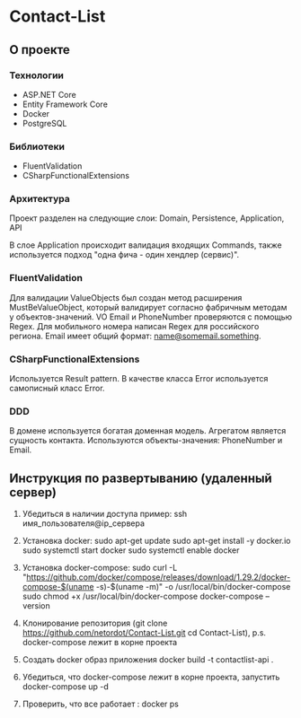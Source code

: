# Contact-List
## О проекте
### Технологии
+ ASP.NET Core
+ Entity Framework Core
+ Docker
+ PostgreSQL

### Библиотеки
+ FluentValidation
+ CSharpFunctionalExtensions

### Архитектура
Проект разделен на следующие слои: Domain, Persistence, Application, API

В слое Application происходит валидация входящих Commands, также используется подход "одна фича - один хендлер (сервис)".

### FluentValidation
Для валидации ValueObjects был создан метод расширения MustBeValueObject, который валидирует согласно фабричным методам у объектов-значений. VO Email и PhoneNumber проверяются с помощью Regex. Для мобильного номера написан Regex для российского региона. Email имеет общий формат: name@somemail.something.

### CSharpFunctionalExtensions
Используется Result pattern. В качестве класса Error используется самописный класс Error.

### DDD
В домене используется богатая доменная модель. Агрегатом является сущность контакта. Используются объекты-значения: PhoneNumber и Email.

## Инструкция по развертыванию (удаленный сервер)
1. Убедиться в наличии доступа
пример: ssh имя_пользователя@ip_сервера

2.	Установка docker: 
sudo apt-get update
sudo apt-get install -y docker.io
sudo systemctl start docker
sudo systemctl enable docker

3.	Установка docker-compose:
 sudo curl -L "https://github.com/docker/compose/releases/download/1.29.2/docker-compose-$(uname -s)-$(uname -m)" -o /usr/local/bin/docker-compose
sudo chmod +x /usr/local/bin/docker-compose
docker-compose –version

4.	Клонирование репозитория (git clone https://github.com/netordot/Contact-List.git cd Contact-List), p.s. docker-compose лежит в корне проекта
   
5.	Создать docker образ приложения docker build -t contactlist-api .
   
6.	Убедиться, что docker-compose лежит в корне проекта, запустить docker-compose up -d
   
7.	Проверить, что все работает : docker ps


